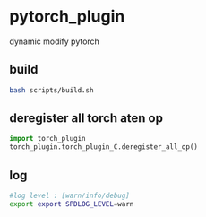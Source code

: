 # pytorch_plugin
dynamic modify pytorch

## build
```bash
bash scripts/build.sh
```

## deregister all torch aten op
```python
import torch_plugin
torch_plugin.torch_plugin_C.deregister_all_op()
```

## log
```bash
#log level : [warn/info/debug]
export export SPDLOG_LEVEL=warn
```